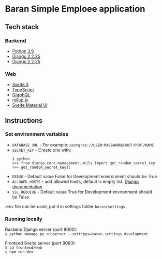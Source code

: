 # Baran Simple Emploee application

## Tech stack

### Backend

- [Python 3.9](https://www.python.org/)
- [Django 2.2.25](https://www.djangoproject.com/)
- [Django 2.2.25](https://www.djangoproject.com/)

### Web

- [Svelte 3](https://svelte.dev/)
- [TypeScript](https://www.typescriptlang.org/)
- [GraphQL](https://graphql.org/)
- [rollup.js](https://rollupjs.org/)
- [Svelte Material UI](https://sveltematerialui.com/)

## Instructions

### Set environment variables

- `DATABASE_URL` - For example: `postgres://USER:PASSWORD@HOST:PORT/NAME`
- `SECRET_KEY` - Create one with:
    ```
    $ python
    >>> from django.core.management.utils import get_random_secret_key
    >>> get_random_secret_key()
    ```
- `DEBUG` - Default value False for Development environment should be True
- `ALLOWED_HOSTS` - add allowed hosts, default is empty
  list. [Django documentation](https://docs.djangoproject.com/en/2.2/ref/settings/#allowed-hosts)
- `SSL_REQUIRE` - Default value True for Development environment should be False

.env file can be used, put it in settings folder `baran/settings`

### Running locally

Backend Django server (port 8000):  
`$ python manage.py runserver --settings=baran.settings.development`

Frontend Svelte server (port 8080):  
`$ cd frontend/web`  
`$ npm run dev`
